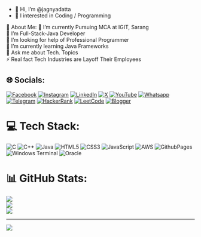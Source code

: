 - 👋 Hi, I’m @jagnyadatta
- 👀 I interested in Coding / Programming

<!---
jagnyadatta/jagnyadatta is a ✨ special ✨ repository because its `README.md` (this file) appears on your GitHub profile.
You can click the Preview link to take a look at your changes.
--->
💫 About Me:
🔭 I’m currently Pursuing MCA at IGIT, Sarang<br>👯 I’m Full-Stack-Java Developer<br>🤝 I’m looking for help of Professional Programmer<br>🌱 I’m currently learning Java Frameworks<br>💬 Ask me about Tech. Topics<br>⚡ Real fact Tech Industries are Layoff Their Employees


## 🌐 Socials:
[![Facebook](https://img.shields.io/badge/Facebook-%231877F2.svg?logo=Facebook&logoColor=white)](https://facebook.com/jagnyadatta.dalai.5) [![Instagram](https://img.shields.io/badge/Instagram-%23E4405F.svg?logo=Instagram&logoColor=white)](https://instagram.com/ig_jagnyadatta) [![LinkedIn](https://img.shields.io/badge/LinkedIn-%230077B5.svg?logo=linkedin&logoColor=white)]((https://www.linkedin.com/in/jagnyadatta-dalai-33b102241/)) [![X](https://img.shields.io/badge/X-black.svg?logo=X&logoColor=white)](https://x.com/JagnyadattaDal2) [![YouTube](https://img.shields.io/badge/YouTube-%23FF0000.svg?logo=YouTube&logoColor=white)](https://youtube.com/@Reflection.Bugs.)  [![Whatsapp](https://img.shields.io/badge/WhatsApp-25D366?style=for-the-badge&logo=whatsapp&logoColor=white)]((https://api.whatsapp.com/send/?phone=917606976736&text&type=phone_number&app_absent=0)) [![Telegram](https://img.shields.io/badge/Telegram-2CA5E0?style=for-the-badge&logo=telegram&logoColor=white)]((https://t.me/jagnyadatta))  [![HackerRank](https://img.shields.io/badge/-Hackerrank-2EC866?style=for-the-badge&logo=HackerRank&logoColor=white)]((https://www.hackerrank.com/profile/jagnyadattadala1))  [![LeetCode](https://img.shields.io/badge/-LeetCode-FFA116?style=for-the-badge&logo=LeetCode&logoColor=black)]((https://leetcode.com/jagnyadatta99215/)) [![Blogger](https://img.shields.io/badge/Blogger-FF5722?style=for-the-badge&logo=blogger&logoColor=white)]((https://jagnydattapkp.blogspot.com/2024/01/my-portfolio.html))

# 💻 Tech Stack:
![C](https://img.shields.io/badge/c-%2300599C.svg?style=for-the-badge&logo=c&logoColor=white) ![C++](https://img.shields.io/badge/c++-%2300599C.svg?style=for-the-badge&logo=c%2B%2B&logoColor=white) ![Java](https://img.shields.io/badge/java-%23ED8B00.svg?style=for-the-badge&logo=openjdk&logoColor=white) ![HTML5](https://img.shields.io/badge/html5-%23E34F26.svg?style=for-the-badge&logo=html5&logoColor=white) ![CSS3](https://img.shields.io/badge/css3-%231572B6.svg?style=for-the-badge&logo=css3&logoColor=white)  ![JavaScript](https://img.shields.io/badge/javascript-%23323330.svg?style=for-the-badge&logo=javascript&logoColor=%23F7DF1E) ![AWS](https://img.shields.io/badge/AWS-%23FF9900.svg?style=for-the-badge&logo=amazon-aws&logoColor=white) ![GithubPages](https://img.shields.io/badge/github%20pages-121013?style=for-the-badge&logo=github&logoColor=white)  ![Windows Terminal](https://img.shields.io/badge/Windows%20Terminal-%234D4D4D.svg?style=for-the-badge&logo=windows-terminal&logoColor=white)   ![Oracle](https://img.shields.io/badge/Oracle-F80000?style=for-the-badge&logo=oracle&logoColor=white)
# 📊 GitHub Stats:
![](https://github-readme-stats.vercel.app/api?username=jagnyadatta&theme=dark&hide_border=false&include_all_commits=false&count_private=false)<br/>
![](https://github-readme-streak-stats.herokuapp.com/?user=jagnyadatta&theme=dark&hide_border=false)<br/>
![](https://github-readme-stats.vercel.app/api/top-langs/?username=jagnyadatta&theme=dark&hide_border=false&include_all_commits=false&count_private=false&layout=compact)

---
[![](https://visitcount.itsvg.in/api?id=jagnyadatta&icon=0&color=0)](https://visitcount.itsvg.in)

<!-- Proudly created with GPRM ( https://gprm.itsvg.in ) -->
